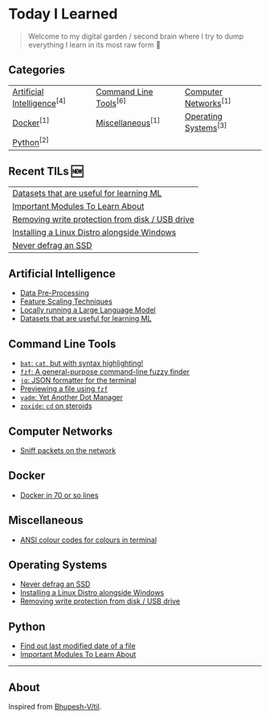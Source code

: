 # Today I Learned
    
> Welcome to my digital garden / second brain where I try to dump everything I learn in its most raw form 🌱

## Categories

<table align=center><tbody>
<tr>
<td><a href='#artificial-intelligence'>Artificial Intelligence</a><sup>[4]</sup></td>
<td><a href='#command-line-tools'>Command Line Tools</a><sup>[6]</sup></td>
<td><a href='#computer-networks'>Computer Networks</a><sup>[1]</sup></td>
</tr>
<tr>
<td><a href='#docker'>Docker</a><sup>[1]</sup></td>
<td><a href='#miscellaneous'>Miscellaneous</a><sup>[1]</sup></td>
<td><a href='#operating-systems'>Operating Systems</a><sup>[3]</sup></td>
</tr>
<tr>
<td><a href='#python'>Python</a><sup>[2]</sup></td>
</tr>
</tbody></table>

## Recent TILs 🆕

<table align=center><tbody>
<tr>
<td><a href='artificial-intelligence/machine-learning-basics.md'>Datasets that are useful for learning ML</a></td>
</tr>
<tr>
<td><a href='python/important-modules-to-learn-about.md'>Important Modules To Learn About</a></td>
</tr>
<tr>
<td><a href='operating-systems/removing-write-protection-from-disk.md'>Removing write protection from disk / USB drive</a></td>
</tr>
<tr>
<td><a href='operating-systems/installing-a-Linux-Distro-alongside-Windows.md'>Installing a Linux Distro alongside Windows</a></td>
</tr>
<tr>
<td><a href='operating-systems/defragging-an-SSD.md'>Never defrag an SSD</a></td>
</tr>
</tbody></table>

## Artificial Intelligence

- [Data Pre-Processing](./artificial-intelligence/data-pre_processing.md)
- [Feature Scaling Techniques](./artificial-intelligence/feature-scaling-techniques.md)
- [Locally running a Large Language Model](./artificial-intelligence/locally-run-an-LLM.md)
- [Datasets that are useful for learning ML](./artificial-intelligence/machine-learning-basics.md)

## Command Line Tools

- [`bat`: `cat`, but with syntax highlighting!](./command-line-tools/bat.md)
- [`fzf`: A general-purpose command-line fuzzy finder](./command-line-tools/fzf.md)
- [`jq`: JSON formatter for the terminal](./command-line-tools/jq.md)
- [Previewing a file using `fzf`](./command-line-tools/previewing-a-file-using-fzf.md)
- [`yadm`: Yet Another Dot Manager](./command-line-tools/yadm.md)
- [`zoxide`: `cd` on steroids](./command-line-tools/zoxide.md)

## Computer Networks

- [Sniff packets on the network](./computer-networks/sniff-packets-on-the-network.md)

## Docker

- [Docker in 70 or so lines](./docker/docker-in-70-or-so-lines.md)

## Miscellaneous

- [ANSI colour codes for colours in terminal](./miscellaneous/ANSI-colour-codes-for-colours-in-terminal.md)

## Operating Systems

- [Never defrag an SSD](./operating-systems/defragging-an-SSD.md)
- [Installing a Linux Distro alongside Windows](./operating-systems/installing-a-Linux-Distro-alongside-Windows.md)
- [Removing write protection from disk / USB drive](./operating-systems/removing-write-protection-from-disk.md)

## Python

- [Find out last modified date of a file](./python/find-out-last-modified-date-of-a-file.md)
- [Important Modules To Learn About](./python/important-modules-to-learn-about.md)

---

## About

Inspired from [Bhupesh-V/til](https://github.com/Bhupesh-V/til).
